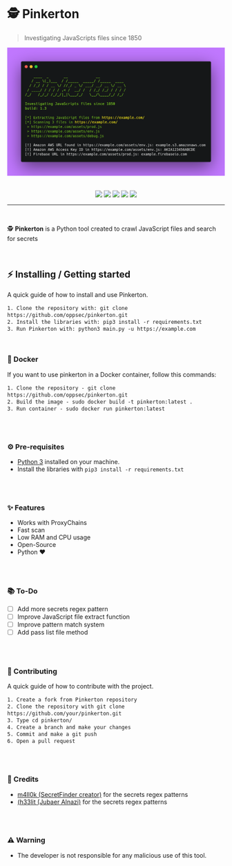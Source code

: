# 🕵️ Pinkerton
> Investigating JavaScripts files since 1850

<div align="center">
    <img src="./assets/banner.png">
</div>


<br>

<p align="center">
    <img src="https://img.shields.io/github/license/oppsec/Pinkerton?color=green&logo=github&logoColor=green&style=for-the-badge">
    <img src="https://img.shields.io/github/issues/oppsec/Pinkerton?color=green&logo=github&logoColor=green&style=for-the-badge">
    <img src="https://img.shields.io/github/stars/oppsec/Pinkerton?color=green&label=STARS&logo=github&logoColor=green&style=for-the-badge">
    <img src="https://img.shields.io/github/forks/oppsec/Pinkerton?color=green&logo=github&logoColor=green&style=for-the-badge">
    <img src="https://img.shields.io/github/languages/code-size/oppsec/Pinkerton?color=green&logo=github&logoColor=green&style=for-the-badge">
</p>

___

<br>

<p> ️🕵️ <b>Pinkerton</b> is a Python tool created to crawl JavaScript files and search for secrets </p>

<br>

## ⚡ Installing / Getting started

<p> A quick guide of how to install and use Pinkerton. </p>

```
1. Clone the repository with: git clone https://github.com/oppsec/pinkerton.git
2. Install the libraries with: pip3 install -r requirements.txt
3. Run Pinkerton with: python3 main.py -u https://example.com
```

<br>

### 🐳 Docker
If you want to use pinkerton in a Docker container, follow this commands:

```
1. Clone the repository - git clone https://github.com/oppsec/pinkerton.git
2. Build the image - sudo docker build -t pinkerton:latest .
3. Run container - sudo docker run pinkerton:latest
```

<br><br>

### ⚙️ Pre-requisites
- [Python 3](https://www.python.org/downloads/) installed on your machine.
- Install the libraries with `pip3 install -r requirements.txt`

<br><br>

### ✨ Features
- Works with ProxyChains
- Fast scan
- Low RAM and CPU usage
- Open-Source
- Python ❤️

<br><br>

### 📚 To-Do
- [ ] Add more secrets regex pattern
- [ ] Improve JavaScript file extract function
- [ ] Improve pattern match system
- [ ] Add pass list file method

<br><br>

### 🔨 Contributing

A quick guide of how to contribute with the project.

```
1. Create a fork from Pinkerton repository
2. Clone the repository with git clone https://github.com/your/pinkerton.git
3. Type cd pinkerton/
4. Create a branch and make your changes
5. Commit and make a git push
6. Open a pull request
```

<br><br>

### 🙏 Credits
- [m4ll0k (SecretFinder creator)](https://github.com/m4ll0k) for the secrets regex patterns
- [(h33lit (Jubaer Alnazi)](https://github.com/h33tlit) for the secrets regex patterns

<br><br>

### ⚠️ Warning
- The developer is not responsible for any malicious use of this tool.